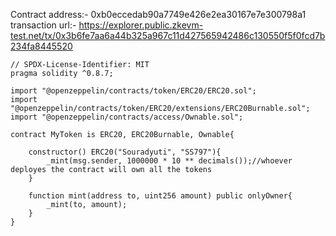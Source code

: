 Contract address:- 0xb0eccedab90a7749e426e2ea30167e7e300798a1
transaction url:- https://explorer.public.zkevm-test.net/tx/0x3b6fe7aa6a44b325a967c11d427565942486c130550f5f0fcd7b234fa8445520

```sol
// SPDX-License-Identifier: MIT
pragma solidity ^0.8.7;

import "@openzeppelin/contracts/token/ERC20/ERC20.sol";
import "@openzeppelin/contracts/token/ERC20/extensions/ERC20Burnable.sol";
import "@openzeppelin/contracts/access/Ownable.sol";

contract MyToken is ERC20, ERC20Burnable, Ownable{
    
    constructor() ERC20("Souradyuti", "SS797"){
        _mint(msg.sender, 1000000 * 10 ** decimals());//whoever deployes the contract will own all the tokens 
    }

    function mint(address to, uint256 amount) public onlyOwner{
        _mint(to, amount);
    }
}
```
